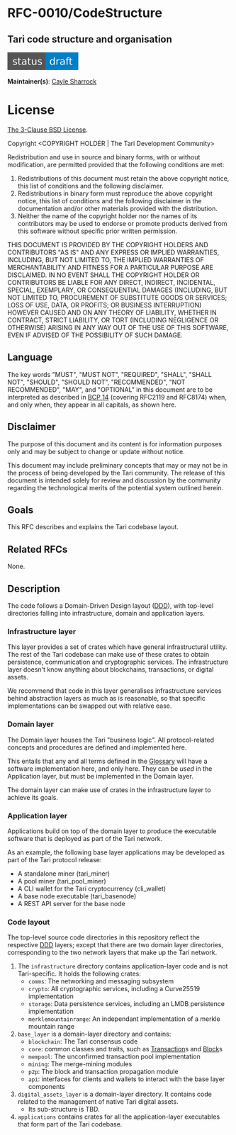 # RFC-0010/CodeStructure

## Tari code structure and organisation

![status: draft](theme/images/status-draft.svg)

**Maintainer(s)**: [Cayle Sharrock](https://github.com/CjS77)

# License

[ The 3-Clause BSD License](https://opensource.org/licenses/BSD-3-Clause).

Copyright <YEAR> <COPYRIGHT HOLDER | The Tari Development Community>

Redistribution and use in source and binary forms, with or without modification, are permitted provided that the
following conditions are met:

1. Redistributions of this document must retain the above copyright notice, this list of conditions and the following
   disclaimer.
2. Redistributions in binary form must reproduce the above copyright notice, this list of conditions and the following
   disclaimer in the documentation and/or other materials provided with the distribution.
3. Neither the name of the copyright holder nor the names of its contributors may be used to endorse or promote products
   derived from this software without specific prior written permission.

THIS DOCUMENT IS PROVIDED BY THE COPYRIGHT HOLDERS AND CONTRIBUTORS "AS IS" AND ANY EXPRESS OR IMPLIED WARRANTIES,
INCLUDING, BUT NOT LIMITED TO, THE IMPLIED WARRANTIES OF MERCHANTABILITY AND FITNESS FOR A PARTICULAR PURPOSE ARE
DISCLAIMED. IN NO EVENT SHALL THE COPYRIGHT HOLDER OR CONTRIBUTORS BE LIABLE FOR ANY DIRECT, INDIRECT, INCIDENTAL,
SPECIAL, EXEMPLARY, OR CONSEQUENTIAL DAMAGES (INCLUDING, BUT NOT LIMITED TO, PROCUREMENT OF SUBSTITUTE GOODS OR
SERVICES; LOSS OF USE, DATA, OR PROFITS; OR BUSINESS INTERRUPTION) HOWEVER CAUSED AND ON ANY THEORY OF LIABILITY,
WHETHER IN CONTRACT, STRICT LIABILITY, OR TORT (INCLUDING NEGLIGENCE OR OTHERWISE) ARISING IN ANY WAY OUT OF THE USE OF
THIS SOFTWARE, EVEN IF ADVISED OF THE POSSIBILITY OF SUCH DAMAGE.

## Language

The key words "MUST", "MUST NOT", "REQUIRED", "SHALL", "SHALL NOT", "SHOULD", "SHOULD NOT", "RECOMMENDED", 
"NOT RECOMMENDED", "MAY", and "OPTIONAL" in this document are to be interpreted as described in 
[BCP 14](https://tools.ietf.org/html/bcp14) (covering RFC2119 and RFC8174) when, and only when, they appear in all capitals, as 
shown here.

## Disclaimer

The purpose of this document and its content is for information purposes only and may be subject to change or update
without notice.

This document may include preliminary concepts that may or may not be in the process of being developed by the Tari
community. The release of this document is intended solely for review and discussion by the community regarding the
technological merits of the potential system outlined herein.

## Goals

This RFC describes and explains the Tari codebase layout.

## Related RFCs

None.

## Description

The code follows a Domain-Driven Design layout ([DDD]), with top-level directories falling into infrastructure, domain
and application layers.

### Infrastructure layer

This layer provides a set of crates which have general infrastructural utility. The rest of the Tari codebase can make use
of these crates to obtain persistence, communication and cryptographic services. The infrastructure layer doesn't know
anything about blockchains, transactions, or digital assets.

We recommend that code in this layer generalises infrastructure services behind abstraction layers as much as is
reasonable, so that specific implementations can be swapped out with relative ease.

### Domain layer

The Domain layer houses the Tari "business logic". All protocol-related concepts and procedures are defined and
implemented here.

This entails that any and all terms defined in the [Glossary] will have a software implementation here, and only here.
They can be _used_ in the Application layer, but must be implemented in the Domain layer.

The domain layer can make use of crates in the infrastructure layer to achieve its goals.

### Application layer

Applications build on top of the domain layer to produce the executable software that is deployed as part of the Tari
network.

As an example, the following base layer applications may be developed as part of the Tari protocol release:

* A standalone miner (tari_miner)
* A pool miner (tari_pool_miner)
* A CLI wallet for the Tari cryptocurrency (cli_wallet)
* A base node executable (tari_basenode)
* A REST API server for the base node

### Code layout

The top-level source code directories in this repository reflect the respective [DDD] layers; except that there are two
domain layer directories, corresponding to the two network layers that make up the Tari network.

1. The `infrastructure` directory contains application-layer code and is not Tari-specific. It holds the following
   crates:
    - `comms`: The networking and messaging subsystem
    - `crypto`: All cryptographic services, including a Curve25519 implementation
    - `storage`: Data persistence services, including an LMDB persistence implementation
    - `merklemountainrange`: An independant implementation of a merkle mountain range
1. `base_layer` is a domain-layer directory and contains:
    - `blockchain`: The Tari consensus code
    - `core`: common classes and traits, such as [Transaction]s and [Block]s
    - `mempool`: The unconfirmed transaction pool implementation
    - `mining`: The merge-mining modules
    - `p2p`: The block and transaction propagation module
    - `api`: interfaces for clients and wallets to interact with the base layer components
1. `digital_assets_layer` is a domain-layer directory. It contains code related to the management of native Tari digital
   assets.
   - Its sub-structure is TBD.
1. `applications` contains crates for all the application-layer executables that form part of the Tari codebase.


[Glossary]: ../Glossary.md "Glossary"
[DDD]: https://en.wikipedia.org/wiki/Domain-driven_design 'Wikipedia: Domain Driven Design'
[transaction]: ../Glossary.md#transaction
[block]: ../Glossary.md#block
